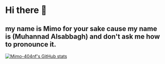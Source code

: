 # Hi there 👋
## my name is Mimo for your sake cause my name is (Muhannad Alsabbagh) and don't ask me how to pronounce it.

[![Mimo-404nf's GitHub stats](https://github-readme-stats.vercel.app/api?username=mimo-404nf)](https://github.com/mimo-404nf/github-readme-stats)

